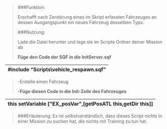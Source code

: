 > ###Funktion:
> 
> 
>Erschafft nach Zerstörung eines im Skript erfassten Fahrzeuges an dessen Ausgangspunkt ein neues Fahrzeug desselben Typs.      
> 
> ###Nutzung:
> 
> Lade die Datei herunter und lege sie im Scripts Ordner deiner Mission ab <br>
> 
> **Füge den Code der SQF in die InitServer.sqf**
> 

|#include “Scripts\vehicle_respawn.sqf”  |
|------------------------------------------|

>-Erstelle einen Fahrzeug
>
>**-Füge diesen Code in die Init-Zeile des Fahrzeuges**

| this setVariable ["EX_posVar",[getPosATL this,getDir this]]     |
|------------------------------------------|
> 
> ###Erläuterung:
>Es ist selbstverständlich, dass dieses Script nichts in einer Mission zu suchen hat, die nichts mit Training zu tun hat.
>
